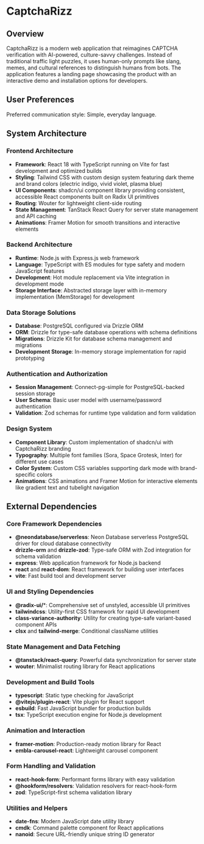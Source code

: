 # CaptchaRizz

## Overview

CaptchaRizz is a modern web application that reimagines CAPTCHA verification with AI-powered, culture-savvy challenges. Instead of traditional traffic light puzzles, it uses human-only prompts like slang, memes, and cultural references to distinguish humans from bots. The application features a landing page showcasing the product with an interactive demo and installation options for developers.

## User Preferences

Preferred communication style: Simple, everyday language.

## System Architecture

### Frontend Architecture
- **Framework**: React 18 with TypeScript running on Vite for fast development and optimized builds
- **Styling**: Tailwind CSS with custom design system featuring dark theme and brand colors (electric indigo, vivid violet, plasma blue)
- **UI Components**: shadcn/ui component library providing consistent, accessible React components built on Radix UI primitives
- **Routing**: Wouter for lightweight client-side routing
- **State Management**: TanStack React Query for server state management and API caching
- **Animations**: Framer Motion for smooth transitions and interactive elements

### Backend Architecture  
- **Runtime**: Node.js with Express.js web framework
- **Language**: TypeScript with ES modules for type safety and modern JavaScript features
- **Development**: Hot module replacement via Vite integration in development mode
- **Storage Interface**: Abstracted storage layer with in-memory implementation (MemStorage) for development

### Data Storage Solutions
- **Database**: PostgreSQL configured via Drizzle ORM
- **ORM**: Drizzle for type-safe database operations with schema definitions
- **Migrations**: Drizzle Kit for database schema management and migrations
- **Development Storage**: In-memory storage implementation for rapid prototyping

### Authentication and Authorization
- **Session Management**: Connect-pg-simple for PostgreSQL-backed session storage
- **User Schema**: Basic user model with username/password authentication
- **Validation**: Zod schemas for runtime type validation and form validation

### Design System
- **Component Library**: Custom implementation of shadcn/ui with CaptchaRizz branding
- **Typography**: Multiple font families (Sora, Space Grotesk, Inter) for different use cases
- **Color System**: Custom CSS variables supporting dark mode with brand-specific colors
- **Animations**: CSS animations and Framer Motion for interactive elements like gradient text and tubelight navigation

## External Dependencies

### Core Framework Dependencies
- **@neondatabase/serverless**: Neon Database serverless PostgreSQL driver for cloud database connectivity
- **drizzle-orm** and **drizzle-zod**: Type-safe ORM with Zod integration for schema validation
- **express**: Web application framework for Node.js backend
- **react** and **react-dom**: React framework for building user interfaces
- **vite**: Fast build tool and development server

### UI and Styling Dependencies
- **@radix-ui/***: Comprehensive set of unstyled, accessible UI primitives
- **tailwindcss**: Utility-first CSS framework for rapid UI development
- **class-variance-authority**: Utility for creating type-safe variant-based component APIs
- **clsx** and **tailwind-merge**: Conditional className utilities

### State Management and Data Fetching
- **@tanstack/react-query**: Powerful data synchronization for server state
- **wouter**: Minimalist routing library for React applications

### Development and Build Tools
- **typescript**: Static type checking for JavaScript
- **@vitejs/plugin-react**: Vite plugin for React support
- **esbuild**: Fast JavaScript bundler for production builds
- **tsx**: TypeScript execution engine for Node.js development

### Animation and Interaction
- **framer-motion**: Production-ready motion library for React
- **embla-carousel-react**: Lightweight carousel component

### Form Handling and Validation
- **react-hook-form**: Performant forms library with easy validation
- **@hookform/resolvers**: Validation resolvers for react-hook-form
- **zod**: TypeScript-first schema validation library

### Utilities and Helpers
- **date-fns**: Modern JavaScript date utility library
- **cmdk**: Command palette component for React applications
- **nanoid**: Secure URL-friendly unique string ID generator